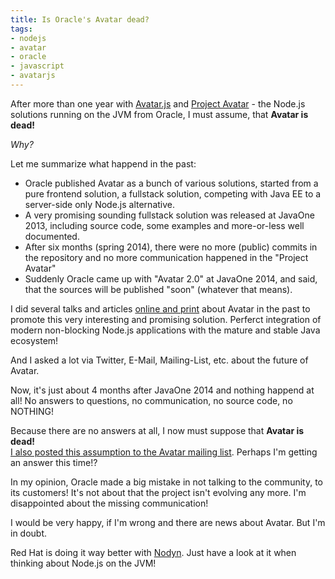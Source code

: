```yaml
---
title: Is Oracle's Avatar dead?
tags:
- nodejs
- avatar
- oracle
- javascript
- avatarjs
---
```


After more than one year with [Avatar.js](https://avatar-js.java.net) and [Project Avatar](https://avatar.java.net) - the Node.js solutions running on the JVM from Oracle, I must assume, that **Avatar is dead!**

_Why?_

Let me summarize what happend in the past:

* Oracle published Avatar as a bunch of various solutions, started from a pure frontend solution, a fullstack solution, competing with Java EE to a server-side only Node.js alternative.
* A very promising sounding fullstack solution was released at JavaOne 2013, including source code, some examples and more-or-less well documented.
* After six months (spring 2014), there were no more (public) commits in the repository and no more communication happened in the "Project Avatar"
* Suddenly Oracle came up with "Avatar 2.0" at JavaOne 2014, and said, that the sources will be published "soon" (whatever that means).

I did several talks and articles [online and print](/publications/) about Avatar in the past to promote this very interesting and promising solution. Perferct integration of modern non-blocking Node.js applications with the mature and stable Java ecosystem!

And I asked a lot via Twitter, E-Mail, Mailing-List, etc. about the future of Avatar.

Now, it's just about 4 months after JavaOne 2014 and nothing happend at all! No answers to questions, no communication, no source code, no NOTHING!

Because there are no answers at all, I now must suppose that **Avatar is dead!**  
[I also posted this assumption to the Avatar mailing list](https://java.net/projects/avatar/lists/users/archive/2015-01/message/0).
Perhaps I'm getting an answer this time!?

In my opinion, Oracle made a big mistake in not talking to the community, to its customers! It's not about that the project isn't evolving any more. I'm disappointed about the missing communication!

I would be very happy, if I'm wrong and there are news about Avatar. But I'm in doubt.

Red Hat is doing it way better with [Nodyn](http://nodyn.io). Just have a look at it when thinking about Node.js on the JVM!
